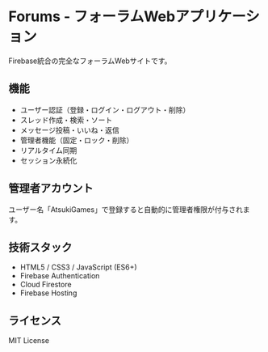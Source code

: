 # Forums - フォーラムWebアプリケーション

Firebase統合の完全なフォーラムWebサイトです。

## 機能

- ユーザー認証（登録・ログイン・ログアウト・削除）
- スレッド作成・検索・ソート
- メッセージ投稿・いいね・返信
- 管理者機能（固定・ロック・削除）
- リアルタイム同期
- セッション永続化

## 管理者アカウント

ユーザー名「AtsukiGames」で登録すると自動的に管理者権限が付与されます。

## 技術スタック

- HTML5 / CSS3 / JavaScript (ES6+)
- Firebase Authentication
- Cloud Firestore
- Firebase Hosting

## ライセンス

MIT License

